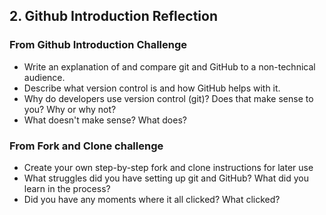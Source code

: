 ## 2. Github Introduction Reflection

### From Github Introduction Challenge

- Write an explanation of and compare git and GitHub to a non-technical audience.
- Describe what version control is and how GitHub helps with it.
- Why do developers use version control (git)? Does that make sense to you? Why or why not?
- What doesn't make sense? What does?

### From Fork and Clone challenge
- Create your own step-by-step fork and clone instructions for later use
- What struggles did you have setting up git and GitHub? What did you learn in the process?
- Did you have any moments where it all clicked? What clicked?

<!-- Add your reflection here. Remove the comment markers -->
